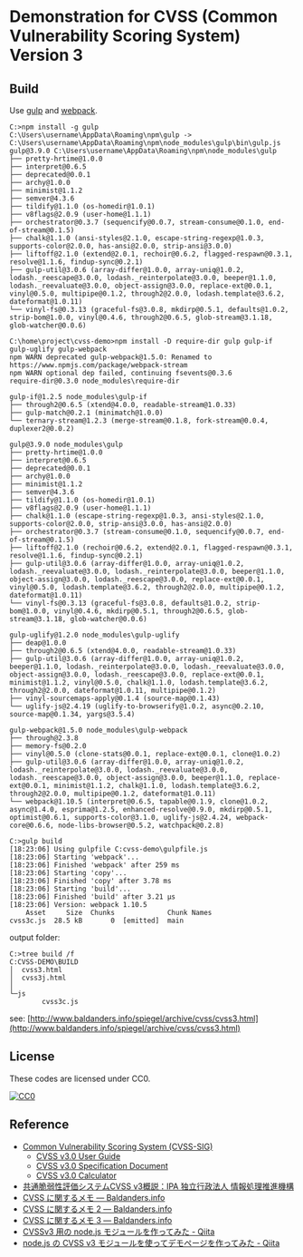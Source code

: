 # Demonstration for CVSS (Common Vulnerability Scoring System) Version 3

## Build

Use [gulp] and [webpack].

```shell
C:>npm install -g gulp
C:\Users\username\AppData\Roaming\npm\gulp -> C:\Users\username\AppData\Roaming\npm\node_modules\gulp\bin\gulp.js
gulp@3.9.0 C:\Users\username\AppData\Roaming\npm\node_modules\gulp
├── pretty-hrtime@1.0.0
├── interpret@0.6.5
├── deprecated@0.0.1
├── archy@1.0.0
├── minimist@1.1.2
├── semver@4.3.6
├── tildify@1.1.0 (os-homedir@1.0.1)
├── v8flags@2.0.9 (user-home@1.1.1)
├── orchestrator@0.3.7 (sequencify@0.0.7, stream-consume@0.1.0, end-of-stream@0.1.5)
├── chalk@1.1.0 (ansi-styles@2.1.0, escape-string-regexp@1.0.3, supports-color@2.0.0, has-ansi@2.0.0, strip-ansi@3.0.0)
├── liftoff@2.1.0 (extend@2.0.1, rechoir@0.6.2, flagged-respawn@0.3.1, resolve@1.1.6, findup-sync@0.2.1)
├── gulp-util@3.0.6 (array-differ@1.0.0, array-uniq@1.0.2, lodash._reescape@3.0.0, lodash._reinterpolate@3.0.0, beeper@1.1.0, lodash._reevaluate@3.0.0, object-assign@3.0.0, replace-ext@0.0.1, vinyl@0.5.0, multipipe@0.1.2, through2@2.0.0, lodash.template@3.6.2, dateformat@1.0.11)
└── vinyl-fs@0.3.13 (graceful-fs@3.0.8, mkdirp@0.5.1, defaults@1.0.2, strip-bom@1.0.0, vinyl@0.4.6, through2@0.6.5, glob-stream@3.1.18, glob-watcher@0.0.6)

C:\home\project\cvss-demo>npm install -D require-dir gulp gulp-if gulp-uglify gulp-webpack
npm WARN deprecated gulp-webpack@1.5.0: Renamed to https://www.npmjs.com/package/webpack-stream
npm WARN optional dep failed, continuing fsevents@0.3.6
require-dir@0.3.0 node_modules\require-dir

gulp-if@1.2.5 node_modules\gulp-if
├── through2@0.6.5 (xtend@4.0.0, readable-stream@1.0.33)
├── gulp-match@0.2.1 (minimatch@1.0.0)
└── ternary-stream@1.2.3 (merge-stream@0.1.8, fork-stream@0.0.4, duplexer2@0.0.2)

gulp@3.9.0 node_modules\gulp
├── pretty-hrtime@1.0.0
├── interpret@0.6.5
├── deprecated@0.0.1
├── archy@1.0.0
├── minimist@1.1.2
├── semver@4.3.6
├── tildify@1.1.0 (os-homedir@1.0.1)
├── v8flags@2.0.9 (user-home@1.1.1)
├── chalk@1.1.0 (escape-string-regexp@1.0.3, ansi-styles@2.1.0, supports-color@2.0.0, strip-ansi@3.0.0, has-ansi@2.0.0)
├── orchestrator@0.3.7 (stream-consume@0.1.0, sequencify@0.0.7, end-of-stream@0.1.5)
├── liftoff@2.1.0 (rechoir@0.6.2, extend@2.0.1, flagged-respawn@0.3.1, resolve@1.1.6, findup-sync@0.2.1)
├── gulp-util@3.0.6 (array-differ@1.0.0, array-uniq@1.0.2, lodash._reevaluate@3.0.0, lodash._reinterpolate@3.0.0, beeper@1.1.0, object-assign@3.0.0, lodash._reescape@3.0.0, replace-ext@0.0.1, vinyl@0.5.0, lodash.template@3.6.2, through2@2.0.0, multipipe@0.1.2, dateformat@1.0.11)
└── vinyl-fs@0.3.13 (graceful-fs@3.0.8, defaults@1.0.2, strip-bom@1.0.0, vinyl@0.4.6, mkdirp@0.5.1, through2@0.6.5, glob-stream@3.1.18, glob-watcher@0.0.6)

gulp-uglify@1.2.0 node_modules\gulp-uglify
├── deap@1.0.0
├── through2@0.6.5 (xtend@4.0.0, readable-stream@1.0.33)
├── gulp-util@3.0.6 (array-differ@1.0.0, array-uniq@1.0.2, beeper@1.1.0, lodash._reinterpolate@3.0.0, lodash._reevaluate@3.0.0, object-assign@3.0.0, lodash._reescape@3.0.0, replace-ext@0.0.1, minimist@1.1.2, vinyl@0.5.0, chalk@1.1.0, lodash.template@3.6.2, through2@2.0.0, dateformat@1.0.11, multipipe@0.1.2)
├── vinyl-sourcemaps-apply@0.1.4 (source-map@0.1.43)
└── uglify-js@2.4.19 (uglify-to-browserify@1.0.2, async@0.2.10, source-map@0.1.34, yargs@3.5.4)

gulp-webpack@1.5.0 node_modules\gulp-webpack
├── through@2.3.8
├── memory-fs@0.2.0
├── vinyl@0.5.0 (clone-stats@0.0.1, replace-ext@0.0.1, clone@1.0.2)
├── gulp-util@3.0.6 (array-differ@1.0.0, array-uniq@1.0.2, lodash._reinterpolate@3.0.0, lodash._reevaluate@3.0.0, lodash._reescape@3.0.0, object-assign@3.0.0, beeper@1.1.0, replace-ext@0.0.1, minimist@1.1.2, chalk@1.1.0, lodash.template@3.6.2, through2@2.0.0, multipipe@0.1.2, dateformat@1.0.11)
└── webpack@1.10.5 (interpret@0.6.5, tapable@0.1.9, clone@1.0.2, async@1.4.0, esprima@1.2.5, enhanced-resolve@0.9.0, mkdirp@0.5.1, optimist@0.6.1, supports-color@3.1.0, uglify-js@2.4.24, webpack-core@0.6.6, node-libs-browser@0.5.2, watchpack@0.2.8)

C:>gulp build
[18:23:06] Using gulpfile C:cvss-demo\gulpfile.js
[18:23:06] Starting 'webpack'...
[18:23:06] Finished 'webpack' after 259 ms
[18:23:06] Starting 'copy'...
[18:23:06] Finished 'copy' after 3.78 ms
[18:23:06] Starting 'build'...
[18:23:06] Finished 'build' after 3.21 μs
[18:23:06] Version: webpack 1.10.5
    Asset     Size  Chunks             Chunk Names
cvss3c.js  28.5 kB       0  [emitted]  main
```

output folder:

```shell
C:>tree build /f
C:CVSS-DEMO\BUILD
│  cvss3.html
│  cvss3j.html
│
└─js
        cvss3c.js
```

see: [http://www.baldanders.info/spiegel/archive/cvss/cvss3.html](http://www.baldanders.info/spiegel/archive/cvss/cvss3.html)

## License

These codes are licensed under CC0.

[![CC0](http://i.creativecommons.org/p/zero/1.0/88x31.png "CC0")](http://creativecommons.org/publicdomain/zero/1.0/deed.ja)

## Reference

- [Common Vulnerability Scoring System (CVSS-SIG)](http://www.first.org/cvss)
    - [CVSS v3.0 User Guide](http://www.first.org/cvss/user-guide)
    - [CVSS v3.0 Specification Document](http://www.first.org/cvss/specification-document)
    - [CVSS v3.0 Calculator](http://www.first.org/cvss/calculator/3.0)
- [共通脆弱性評価システムCVSS v3概説：IPA 独立行政法人 情報処理推進機構](http://www.ipa.go.jp/security/vuln/CVSSv3.html)
- [CVSS に関するメモ — Baldanders.info](http://www.baldanders.info/spiegel/log2/000290.shtml)
- [CVSS に関するメモ 2 — Baldanders.info](http://www.baldanders.info/spiegel/log2/000334.shtml)
- [CVSS に関するメモ 3 — Baldanders.info](http://www.baldanders.info/spiegel/log2/000864.shtml)
- [CVSSv3 用の node.js モジュールを作ってみた - Qiita](http://qiita.com/spiegel-im-spiegel/items/d6fe10d3df92b9d8556b)
- [node.js の CVSS v3 モジュールを使ってデモページを作ってみた - Qiita](http://qiita.com/spiegel-im-spiegel/items/f2db3759b957206d4521)

[gulp]: http://gulpjs.com/ "gulp.js - the streaming build system"
[webpack]: http://webpack.github.io/ "webpack module bundler"
